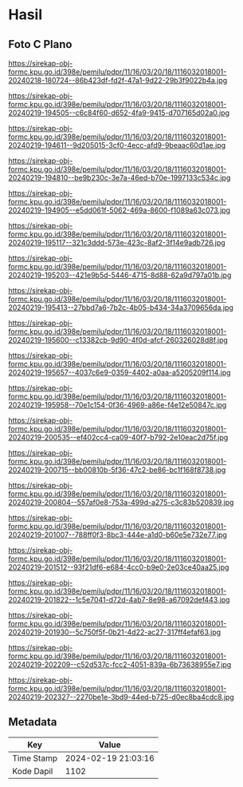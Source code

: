 # Hasil

## Foto C Plano

https://sirekap-obj-formc.kpu.go.id/398e/pemilu/pdpr/11/16/03/20/18/1116032018001-20240218-180724--86b423df-fd2f-47a1-9d22-29b3f9022b4a.jpg

https://sirekap-obj-formc.kpu.go.id/398e/pemilu/pdpr/11/16/03/20/18/1116032018001-20240219-194505--c6c84f60-d652-4fa9-9415-d707165d02a0.jpg

https://sirekap-obj-formc.kpu.go.id/398e/pemilu/pdpr/11/16/03/20/18/1116032018001-20240219-194611--9d205015-3cf0-4ecc-afd9-9beaac60d1ae.jpg

https://sirekap-obj-formc.kpu.go.id/398e/pemilu/pdpr/11/16/03/20/18/1116032018001-20240219-194810--be9b230c-3e7a-46ed-b70e-1997133c534c.jpg

https://sirekap-obj-formc.kpu.go.id/398e/pemilu/pdpr/11/16/03/20/18/1116032018001-20240219-194905--e5dd061f-5062-469a-8600-f1089a63c073.jpg

https://sirekap-obj-formc.kpu.go.id/398e/pemilu/pdpr/11/16/03/20/18/1116032018001-20240219-195117--321c3ddd-573e-423c-8af2-3f14e9adb726.jpg

https://sirekap-obj-formc.kpu.go.id/398e/pemilu/pdpr/11/16/03/20/18/1116032018001-20240219-195203--421e9b5d-5446-4715-8d88-62a9d797a01b.jpg

https://sirekap-obj-formc.kpu.go.id/398e/pemilu/pdpr/11/16/03/20/18/1116032018001-20240219-195413--27bbd7a6-7b2c-4b05-b434-34a3709656da.jpg

https://sirekap-obj-formc.kpu.go.id/398e/pemilu/pdpr/11/16/03/20/18/1116032018001-20240219-195600--c13382cb-9d90-4f0d-afcf-260326028d8f.jpg

https://sirekap-obj-formc.kpu.go.id/398e/pemilu/pdpr/11/16/03/20/18/1116032018001-20240219-195657--4037c6e9-0359-4402-a0aa-a5205209f114.jpg

https://sirekap-obj-formc.kpu.go.id/398e/pemilu/pdpr/11/16/03/20/18/1116032018001-20240219-195958--70e1c154-0f36-4969-a86e-f4e12e50847c.jpg

https://sirekap-obj-formc.kpu.go.id/398e/pemilu/pdpr/11/16/03/20/18/1116032018001-20240219-200535--ef402cc4-ca09-40f7-b792-2e10eac2d75f.jpg

https://sirekap-obj-formc.kpu.go.id/398e/pemilu/pdpr/11/16/03/20/18/1116032018001-20240219-200715--bb00810b-5f36-47c2-be86-bc1f168f8738.jpg

https://sirekap-obj-formc.kpu.go.id/398e/pemilu/pdpr/11/16/03/20/18/1116032018001-20240219-200804--557af0e8-753a-499d-a275-c3c83b520839.jpg

https://sirekap-obj-formc.kpu.go.id/398e/pemilu/pdpr/11/16/03/20/18/1116032018001-20240219-201007--788ff0f3-8bc3-444e-a1d0-b60e5e732e77.jpg

https://sirekap-obj-formc.kpu.go.id/398e/pemilu/pdpr/11/16/03/20/18/1116032018001-20240219-201512--93f21df6-e684-4cc0-b9e0-2e03ce40aa25.jpg

https://sirekap-obj-formc.kpu.go.id/398e/pemilu/pdpr/11/16/03/20/18/1116032018001-20240219-201822--1c5e7041-d72d-4ab7-8e98-a67092def443.jpg

https://sirekap-obj-formc.kpu.go.id/398e/pemilu/pdpr/11/16/03/20/18/1116032018001-20240219-201930--5c750f5f-0b21-4d22-ac27-317ff4efaf63.jpg

https://sirekap-obj-formc.kpu.go.id/398e/pemilu/pdpr/11/16/03/20/18/1116032018001-20240219-202209--c52d537c-fcc2-4051-839a-6b73638955e7.jpg

https://sirekap-obj-formc.kpu.go.id/398e/pemilu/pdpr/11/16/03/20/18/1116032018001-20240219-202327--2270be1e-3bd9-44ed-b725-d0ec8ba4cdc8.jpg


## Metadata

| Key        | Value               |
| ---------- | ------------------- |
| Time Stamp | 2024-02-19 21:03:16 |
| Kode Dapil | 1102                |



